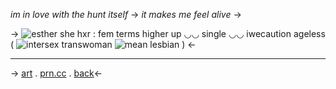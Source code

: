 *im in love with the hunt itself*
-> *it makes me feel alive* ->

-> ![esther](https://media.discordapp.net/attachments/1152016356338831442/1152758953197961256/Untitled782_20230916201223.png?width=200&height=200) 
she hxr :  fem terms
higher up ◡◡ single ◡◡ iwecaution
ageless ( ![intersex transwoman](https://images-ext-2.discordapp.net/external/_pn9hZ_SqRBm45JSv_Rjm7VdTvpD560KXr4f7aRJbOA/https/cdn.discordapp.com/emojis/1130315599269089280.png?width=20&height=20) ![mean lesbian](https://images-ext-2.discordapp.net/external/rClVwM9FHW6zX1SVp5vG_xQYgOW1AwqS5ZlfTycRNak/https/cdn.discordapp.com/emojis/1124431500763463700.png?width=20&height=20) )
<-

---

->
[art](https://www.instagram.com/p/CkO8xI7PqBM/?igshid=NzZhOTFlYzFmZQ==) . [prn.cc](https://pronouns.cc/@i.love.amy/esther) . [back](https://rentry.co/femme-princess)<-